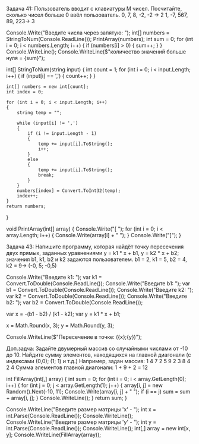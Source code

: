 Задача 41: Пользователь вводит с клавиатуры M чисел.
Посчитайте, сколько чисел больше 0 ввёл пользователь.
0, 7, 8, -2, -2 -> 2
1, -7, 567, 89, 223-> 3

Console.Write("Введите числа через запятую: ");
int[] numbers = StringToNum(Console.ReadLine());
PrintArray(numbers);
int sum = 0;
for (int i = 0; i < numbers.Length; i++)
{
    if (numbers[i] > 0)
    {
        sum++;
    }
}
Console.WriteLine();
Console.WriteLine($"количество значений больше нуля = {sum}");

int[] StringToNum(string input)
{
    int count = 1;
    for (int i = 0; i < input.Length; i++)
    {
        if (input[i] == ',')
        {
            count++;
        }
    }

    int[] numbers = new int[count];
    int index = 0;

    for (int i = 0; i < input.Length; i++)
    {
        string temp = "";

        while (input[i] != ',')
        {
            if (i != input.Length - 1)
            {
                temp += input[i].ToString();
                i++;
            }
            else
            {
                temp += input[i].ToString();
                break;
            }
        }
        numbers[index] = Convert.ToInt32(temp);
        index++;
    }
    return numbers;
}


void PrintArray(int[] array)
{
    Console.Write("[ ");
    for (int i = 0; i < array.Length; i++)
    {
        Console.Write(array[i] + " ");
    }
    Console.Write("]");
}

Задача 43: Напишите программу, которая найдёт
точку пересечения двух прямых, заданных уравнениями
y = k1 * x + b1, y = k2 * x + b2;
значения b1, k1, b2 и k2 задаются пользователем.
b1 = 2, k1 = 5, b2 = 4, k2 = 9-> (-0, 5; -0,5)

Console.Write("Введите k1: ");
var k1 = Convert.ToDouble(Console.ReadLine());
Console.Write("Введите b1: ");
var b1 = Convert.ToDouble(Console.ReadLine());
Console.Write("Введите k2: ");
var k2 = Convert.ToDouble(Console.ReadLine());
Console.Write("Введите b2: ");
var b2 = Convert.ToDouble(Console.ReadLine());

var x = -(b1 - b2) / (k1 - k2);
var y = k1 * x + b1;

x = Math.Round(x, 3);
y = Math.Round(y, 3);

Console.WriteLine($"Пересечение в точке: ({x};{y})");

Доп.задча: Задайте двумерный массив
со случайными числами от -10 до 10.
Найдите сумму элементов, находящихся на главной
диагонали (с индексами (0,0); (1; 1) и т.д.)
Например, задан массив:
1 4 7 2
5 9 2 3
8 4 2 4
Сумма элементов главной диагонали: 1 + 9 + 2 = 12

int FillArray(int[,] array)
{
    int sum = 0;
    for (int i = 0; i < array.GetLength(0); i++)
    {
        for (int j = 0; j < array.GetLength(1); j++)
        {
            array[i, j] = new Random().Next(-10, 11);
            Console.Write(array[i, j] + " ");
            if (i == j) sum = sum + array[i, j];
        }
        Console.WriteLine();
    }
    return sum;
}

Console.WriteLine("Введите размер матрицы 'x' -  ");
int x = int.Parse(Console.ReadLine());
Console.WriteLine();
Console.WriteLine("Введите размер матрицы 'y' -  ");
int y = int.Parse(Console.ReadLine());
Console.WriteLine();
int[,] array = new int[x, y];
Console.WriteLine(FillArray(array));
